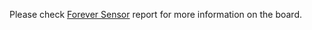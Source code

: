 Please check [Forever Sensor](https://github.com/JithendraHS/Forever-Sensor-node/blob/main/Forever%20Sensor.pdf) report for more information on the board.
